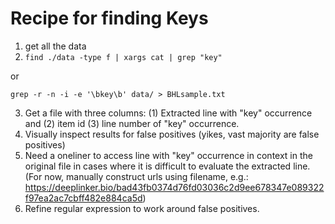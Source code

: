 # Recipe for finding Keys

1. get all the data
2. ```find ./data -type f | xargs cat | grep "key"```

or 

```grep -r -n -i -e '\bkey\b' data/ > BHLsample.txt```

3. Get a file with three columns: (1) Extracted line with "key" occurrence and (2) item id (3) line number of "key" occurrence.
4. Visually inspect results for false positives (yikes, vast majority are false positives)
5. Need a oneliner to access line with "key" occurrence in context in the original file in cases where it is difficult to evaluate the extracted line. (For now, manually construct urls using filename, e.g.: https://deeplinker.bio/bad43fb0374d76fd03036c2d9ee678347e089322f97ea2ac7cbff482e884ca5d)
6. Refine regular expression to work around false positives.







